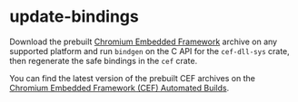 # update-bindings

Download the prebuilt [Chromium Embedded Framework](https://github.com/chromiumembedded/cef)
archive on any supported platform and run `bindgen` on the C API for the `cef-dll-sys` crate,
then regenerate the safe bindings in the `cef` crate.

You can find the latest version of the prebuilt CEF archives on the [Chromium Embedded Framework
(CEF) Automated Builds](https://cef-builds.spotifycdn.com/index.html).
